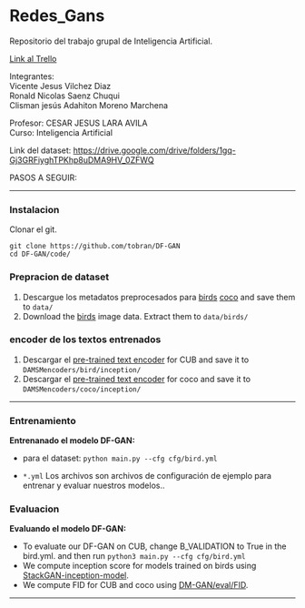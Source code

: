# Redes_Gans
Repositorio del trabajo grupal de Inteligencia Artificial.  
  
[Link al Trello](https://trello.com/b/wS5CAVT5/proyecto-de-inteligencia-artificial)  
  
Integrantes:  
Vicente Jesus Vilchez Diaz  
Ronald Nicolas Saenz Chuqui  
Clisman jesús Adahiton Moreno Marchena  
  
Profesor: CESAR JESUS LARA AVILA  
Curso: Inteligencia Artificial

Link del dataset: https://drive.google.com/drive/folders/1gq-Gj3GRFiyghTPKhp8uDMA9HV_0ZFWQ


PASOS A SEGUIR:

---
### Instalacion

Clonar el git.
```
git clone https://github.com/tobran/DF-GAN
cd DF-GAN/code/
```

### Prepracion de dataset
1. Descargue los metadatos preprocesados para [birds](https://drive.google.com/open?id=1O_LtUP9sch09QH3s_EBAgLEctBQ5JBSJ) [coco](https://drive.google.com/open?id=1rSnbIGNDGZeHlsUlLdahj0RJ9oo6lgH9) and save them to `data/`
2. Download the [birds](http://www.vision.caltech.edu/visipedia/CUB-200-2011.html) image data. Extract them to `data/birds/`


### encoder de los textos entrenados
1. Descargar el [pre-trained text encoder](https://drive.google.com/open?id=1GNUKjVeyWYBJ8hEU-yrfYQpDOkxEyP3V) for CUB and save it to `DAMSMencoders/bird/inception/`
2. Descargar el [pre-trained text encoder](https://drive.google.com/open?id=1zIrXCE9F6yfbEJIbNP5-YrEe2pZcPSGJ) for coco and save it to `DAMSMencoders/coco/inception/`

---
### Entrenamiento

**Entrenanado el modelo DF-GAN:**
  - para el dataset: `python main.py --cfg cfg/bird.yml`

- `*.yml` Los archivos son archivos de configuración de ejemplo para entrenar y evaluar nuestros modelos..

### Evaluacion

**Evaluando el modelo DF-GAN:**

- To evaluate our DF-GAN on CUB, change B_VALIDATION to True in the bird.yml. and then run `python3 main.py --cfg cfg/bird.yml`
- We compute inception score for models trained on birds using [StackGAN-inception-model](https://github.com/hanzhanggit/StackGAN-inception-model).
- We compute FID for CUB and coco using [DM-GAN/eval/FID](https://github.com/MinfengZhu/DM-GAN/tree/master/eval/FID). 

---
